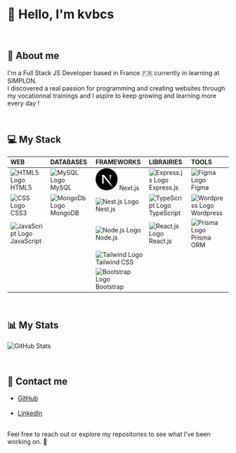 <h1>👋 Hello, I'm kvbcs</h1>  
</br>
    <h2>👀 About me</h2>
        <p> I'm a Full Stack JS Developer based in France 🇫🇷 currently in learning at SIMPLON. </br>
        I discovered a real passion for programming and creating websites through my vocationnal trainings and I aspire to keep growing and learning more every day !</p>
            </br>
    <h2>💻 My Stack</h2>
                
| WEB       | DATABASES | FRAMEWORKS |LIBRAIRIES| TOOLS           |
|:----------|:----------|:-----------|:---------|:--------        |
|<img src="https://upload.wikimedia.org/wikipedia/commons/thumb/6/61/HTML5_logo_and_wordmark.svg/512px-HTML5_logo_and_wordmark.svg.png" alt="HTML5 Logo" height="50px"/> HTML5|<img src="https://icons-for-free.com/iff/png/512/development+logo+mysql+icon-1320184807686758112.png" alt="MySQL Logo" height="50px"/>MySQL      |<img src="https://raw.githubusercontent.com/marcbruederlin/vscode-next-icons/178d100304fe25df5ba73664823a0cc510e82c76/marketplace-icon.png" alt="Next.js Logo" height="50px"/> Next.js    |<img src="https://adware-technologies.s3.amazonaws.com/uploads/technology/thumbnail/20/express-js.png" alt="Express.js Logo" height="50px"/> Express.js|<img src="https://cdn.jim-nielsen.com/macos/512/figma-2021-05-05.png?rf=1024" alt="Figma Logo" height="50px"/> Figma            |
|<img src="https://upload.wikimedia.org/wikipedia/commons/d/d5/CSS3_logo_and_wordmark.svg" alt="CSS Logo" height="50px"/> CSS3|<img src="https://www.svgrepo.com/show/331488/mongodb.svg" alt="MongoDb Logo" height="50px"/> MongoDB    |<img src="https://upload.wikimedia.org/wikipedia/commons/a/a8/NestJS.svg" alt="Nest.js Logo" height="50px"/> Nest.js    |<img src="https://upload.wikimedia.org/wikipedia/commons/thumb/4/4c/Typescript_logo_2020.svg/2048px-Typescript_logo_2020.svg.png" alt="TypeScript Logo" height="50px"/> TypeScript|<img src="https://upload.wikimedia.org/wikipedia/commons/9/93/Wordpress_Blue_logo.png" alt="Wordpress Logo" height="50px"/> Wordpress        |
|<img src="https://upload.wikimedia.org/wikipedia/commons/6/6a/JavaScript-logo.png" alt="JavaScript Logo" height="50px"/> JavaScript|           |<img src="https://ugeek.github.io/blog/images-blog/node.png" alt="Node.js Logo" height="50px"/> Node.js    |<img src="https://cdn3d.iconscout.com/3d/free/thumb/free-reagir-9294867-7578010.png?f=webp" alt="React.js Logo" height="50px"/> React.js |     <img src="https://pbs.twimg.com/profile_images/1773419566955188224/CA54xhtv_400x400.jpg" alt="Prisma Logo" height="50px"/> Prisma ORM        |
|           |           |<img src="https://cdn3d.iconscout.com/3d/free/thumb/free-tailwind-3d-icon-download-in-png-blend-fbx-gltf-file-formats--html-logo-css-framework-customizable-coding-lang-pack-logos-icons-7577995.png" alt="Tailwind Logo" height="50px"/> Tailwind CSS|          |          |
|           |           |<img src="https://upload.wikimedia.org/wikipedia/commons/thumb/b/b2/Bootstrap_logo.svg/1280px-Bootstrap_logo.svg.png" alt="Bootstrap Logo" height="50px"/> Bootstrap   |          |      |
</br>
<h2>📊 My Stats</h2>

![GitHub Stats](https://github-readme-streak-stats.herokuapp.com/?user=kvbcs&theme=algolia&hide_border=true)

</br>
<h2>🔗 Contact me</h2>
<ul>
    <li><a href="https://github.com/kvbcs" target="_blank">GitHub</a> </li> </br>
    <li><a href="https://www.linkedin.com/in/kyllianvibancos" target="_blank">LinkedIn</a> </li>
    </ul>

</br>
Feel free to reach out or explore my repositories to see what I’ve been working on. 🚀

<!---
kvbcs/kvbcs is a ✨ special ✨ repository because its `README.md` (this file) appears on your GitHub profile.
You can click the Preview link to take a look at your changes.
--->
